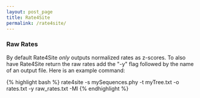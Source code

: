 ```yaml
---
layout: post_page
title: Rate4Site
permalink: /rate4site/
---
```


### Raw Rates
By default Rate4Site _only_ outputs normalized rates as z-scores. To also have Rate4Site return the raw rates add the "-y" flag followed by the name of an output file. Here is an example command:


{% highlight bash %}
rate4site -s mySequences.phy -t myTree.txt -o rates.txt -y raw_rates.txt -Ml
{% endhighlight %}
